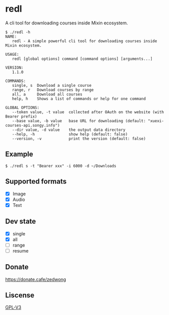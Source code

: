 # redl

A cli tool for downloading courses inside Mixin ecosystem.

```
$ ./redl -h
NAME:
   redl - A simple powerful cli tool for downloading courses inside Mixin ecosystem.

USAGE:
   redl [global options] command [command options] [arguments...]

VERSION:
   1.1.0

COMMANDS:
   single, s  Download a single course
   range, r   Download courses by range
   all, a     Download all courses
   help, h    Shows a list of commands or help for one command

GLOBAL OPTIONS:
   --token value, -t value  collected after OAuth on the website (with Bearer prefix)
   --base value, -b value   base URL for downloading (default: "xuexi-courses-api.songy.info")
   --dir value, -d value    the output data directory
   --help, -h               show help (default: false)
   --version, -v            print the version (default: false)
```

## Example

```
$ ./redl s -t "Bearer xxx" -i 6000 -d ~/Downloads
```

## Supported formats

- [x] Image
- [x] Audio
- [x] Text

## Dev state

- [x] single
- [x] all
- [ ] range
- [ ] resume

## Donate

https://donate.cafe/zedwong

## Liscense

[GPL-V3](LISCENSE)

